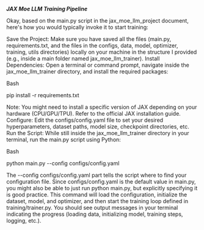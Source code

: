 ***JAX Moe LLM Training Pipeline***


Okay, based on the main.py script in the jax_moe_llm_project document, here's how you would typically invoke it to start training:

Save the Project: Make sure you have saved all the files (main.py, requirements.txt, and the files in the configs, data, model, optimizer, training, utils directories) locally on your machine in the structure I provided (e.g., inside a main folder named jax_moe_llm_trainer).
Install Dependencies: Open a terminal or command prompt, navigate inside the jax_moe_llm_trainer directory, and install the required packages:

Bash

pip install -r requirements.txt

Note: You might need to install a specific version of JAX depending on your hardware (CPU/GPU/TPU). Refer to the official JAX installation guide.
Configure: Edit the configs/config.yaml file to set your desired hyperparameters, dataset paths, model size, checkpoint directories, etc.
Run the Script: While still inside the jax_moe_llm_trainer directory in your terminal, run the main.py script using Python:

Bash

python main.py --config configs/config.yaml


The --config configs/config.yaml part tells the script where to find your configuration file. Since configs/config.yaml is the default value in main.py, you might also be able to just run python main.py, but explicitly specifying it is good practice.
This command will load the configuration, initialize the dataset, model, and optimizer, and then start the training loop defined in training/trainer.py. You should see output messages in your terminal indicating the progress (loading data, initializing model, training steps, logging, etc.).
